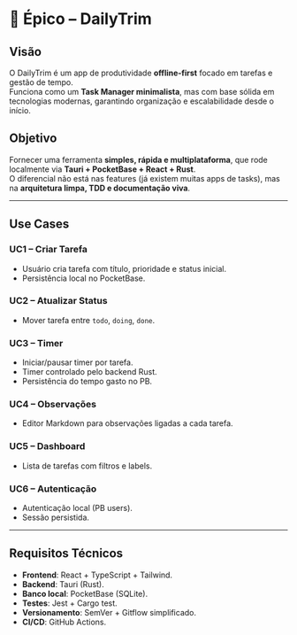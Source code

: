 # 🌟 Épico – DailyTrim

## Visão
O DailyTrim é um app de produtividade **offline-first** focado em tarefas e gestão de tempo.  
Funciona como um **Task Manager minimalista**, mas com base sólida em tecnologias modernas, garantindo organização e escalabilidade desde o início.

## Objetivo
Fornecer uma ferramenta **simples, rápida e multiplataforma**, que rode localmente via **Tauri + PocketBase + React + Rust**.  
O diferencial não está nas features (já existem muitas apps de tasks), mas na **arquitetura limpa, TDD e documentação viva**.

---

## Use Cases

### UC1 – Criar Tarefa
- Usuário cria tarefa com título, prioridade e status inicial.  
- Persistência local no PocketBase.

### UC2 – Atualizar Status
- Mover tarefa entre `todo`, `doing`, `done`.  

### UC3 – Timer
- Iniciar/pausar timer por tarefa.  
- Timer controlado pelo backend Rust.  
- Persistência do tempo gasto no PB.  

### UC4 – Observações
- Editor Markdown para observações ligadas a cada tarefa.  

### UC5 – Dashboard
- Lista de tarefas com filtros e labels.  

### UC6 – Autenticação
- Autenticação local (PB users).  
- Sessão persistida.

---

## Requisitos Técnicos
- **Frontend**: React + TypeScript + Tailwind.  
- **Backend**: Tauri (Rust).  
- **Banco local**: PocketBase (SQLite).  
- **Testes**: Jest + Cargo test.  
- **Versionamento**: SemVer + Gitflow simplificado.  
- **CI/CD**: GitHub Actions.  
